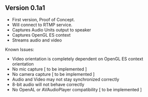 
Version 0.1a1
----

- First version, Proof of Concept.
- Will connect to RTMP service.
- Captures Audio Units output to speaker
- Captures OpenGL ES context
- Streams audio and video

Known Issues:
- Video orientation is completely dependent on OpenGL ES context orientation
- No mic capture [ to be implemented ]
- No camera capture [ to be implemented ]
- Audio and Video may not stay synchronized correctly
- 8-bit audio will not behave correctly
- No OpenAL or AVAudioPlayer compatibility [ to be implemented ] 
